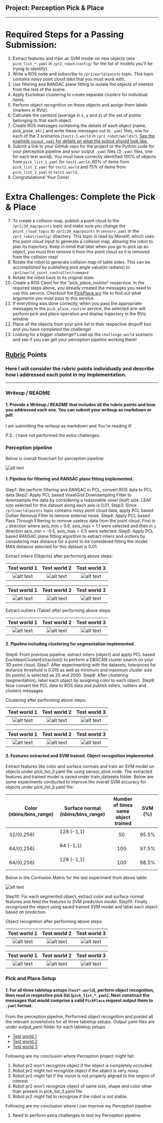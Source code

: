 ## Project: Perception Pick & Place

[//]: # (Image References)

[flowchart]: ./images/PerceptionPipeline.jpg

[test1_extractinliers_cv]: ./images/test1_extractinliers_cameraview.png
[test2_extractinliers_cv]: ./images/test2_extractinliers_cameraview.png
[test3_extractinliers_cv]: ./images/test3_extractinliers_cameraview.png
[test1_extractinliers]: ./images/test1_extractinliers.png
[test2_extractinliers]: ./images/test2_extractinliers.png
[test3_extractinliers]: ./images/test3_extractinliers.png
[test1_extractoutliers]: ./images/test1_extractoutliers.png
[test2_extractoutliers]: ./images/test2_extractoutliers.png
[test3_extractoutliers]: ./images/test3_extractoutliers.png

[test1_clustering_cv]: ./images/test1_clustering_cameraview.png
[test2_clustering_cv]: ./images/test2_clustering_cameraview.png
[test3_clustering_cv]: ./images/test3_clustering_cameraview.png
[test1_clustering]: ./images/test1_clustering.png
[test2_clustering]: ./images/test2_clustering.png
[test3_clustering]: ./images/test3_clustering.png

[confusion_matrix]: ./images/confusion_matrix.png
[test1_objectrecog_cv]: ./images/test1_objectrecognition_cameraview.png
[test2_objectrecog_cv]: ./images/test2_objectrecognition_cameraview.png
[test3_objectrecog_cv]: ./images/test3_objectrecognition_cameraview.png
[test1_objectrecognition]: ./images/test1_objectrecognition.png
[test2_objectrecognition]: ./images/test2_objectrecognition.png
[test3_objectrecognition]: ./images/test3_objectrecognition.png



---

# Required Steps for a Passing Submission:
1. Extract features and train an SVM model on new objects (see `pick_list_*.yaml` in `/pr2_robot/config/` for the list of models you'll be trying to identify). 
2. Write a ROS node and subscribe to `/pr2/world/points` topic. This topic contains noisy point cloud data that you must work with.
3. Use filtering and RANSAC plane fitting to isolate the objects of interest from the rest of the scene.
4. Apply Euclidean clustering to create separate clusters for individual items.
5. Perform object recognition on these objects and assign them labels (markers in RViz).
6. Calculate the centroid (average in x, y and z) of the set of points belonging to that each object.
7. Create ROS messages containing the details of each object (name, pick_pose, etc.) and write these messages out to `.yaml` files, one for each of the 3 scenarios (`test1-3.world` in `/pr2_robot/worlds/`).  [See the example `output.yaml` for details on what the output should look like.](https://github.com/udacity/RoboND-Perception-Project/blob/master/pr2_robot/config/output.yaml)  
8. Submit a link to your GitHub repo for the project or the Python code for your perception pipeline and your output `.yaml` files (3 `.yaml` files, one for each test world).  You must have correctly identified 100% of objects from `pick_list_1.yaml` for `test1.world`, 80% of items from `pick_list_2.yaml` for `test2.world` and 75% of items from `pick_list_3.yaml` in `test3.world`.
9. Congratulations!  Your Done!

# Extra Challenges: Complete the Pick & Place
7. To create a collision map, publish a point cloud to the `/pr2/3d_map/points` topic and make sure you change the `point_cloud_topic` to `/pr2/3d_map/points` in `sensors.yaml` in the `/pr2_robot/config/` directory. This topic is read by Moveit!, which uses this point cloud input to generate a collision map, allowing the robot to plan its trajectory.  Keep in mind that later when you go to pick up an object, you must first remove it from this point cloud so it is removed from the collision map!
8. Rotate the robot to generate collision map of table sides. This can be accomplished by publishing joint angle value(in radians) to `/pr2/world_joint_controller/command`
9. Rotate the robot back to its original state.
10. Create a ROS Client for the “pick_place_routine” rosservice.  In the required steps above, you already created the messages you need to use this service. Checkout the [PickPlace.srv](https://github.com/udacity/RoboND-Perception-Project/tree/master/pr2_robot/srv) file to find out what arguments you must pass to this service.
11. If everything was done correctly, when you pass the appropriate messages to the `pick_place_routine` service, the selected arm will perform pick and place operation and display trajectory in the RViz window
12. Place all the objects from your pick list in their respective dropoff box and you have completed the challenge!
13. Looking for a bigger challenge?  Load up the `challenge.world` scenario and see if you can get your perception pipeline working there!

## [Rubric](https://review.udacity.com/#!/rubrics/1067/view) Points
### Here I will consider the rubric points individually and describe how I addressed each point in my implementation.  

---
### Writeup / README

#### 1. Provide a Writeup / README that includes all the rubric points and how you addressed each one.  You can submit your writeup as markdown or pdf.  

I am submitting the writeup as markdown and You're reading it! 

P.S.: I have not performed the extra challenges.

### Perception pipeline

Below is overall flowchart for perception pipeline:

![alt text][flowchart]

#### 1. Pipeline for filtering and RANSAC plane fitting implemented.

Step1: We perform filtering and RANSAC in PCL, convert ROS data to PCL data
Step2: Apply PCL based VoxelGrid Downsampling Filter to downsample the data by considering a reasonable voxel (leaf) size. LEAF size selected for this dataset along each axis is 0.01.
Step3: Since `/pr2/world/points` topic contains noisy point cloud data, apply PCL based Outlier Removal Filter to remove external noise.
Step4: Apply PCL based Pass Through Filtering to remove useless data from the point cloud. First in `z` direction where axis_min = 0.6, axis_max = 1.1 were selected and then in `y` direction axis_min = -0.5, axis_max = 0.5 were selected.
Step5: Apply PCL based RANSAC plane fitting algorithm to extract inliers and outliers by considering max distance for a point to be considered fitting the model. MAX distance selected for this dataset is 0.01. 

Extract inliers (Objects) after performing above steps:

| Test world 1                         | Test world 2                         | Test world 3                         |
| :----------------------------------: | :-----------------------------------:| :-----------------------------------:|
| ![alt text][test1_extractinliers_cv] | ![alt text][test2_extractinliers_cv] | ![alt text][test2_extractinliers_cv] |

| Test world 1                      | Test world 2                      | Test world 3                      |
| :-------------------------------: | :--------------------------------:| :--------------------------------:|
| ![alt text][test1_extractinliers] | ![alt text][test2_extractinliers] | ![alt text][test3_extractinliers] |

Extract outliers (Table) after performing above steps:

| Test world 1                       | Test world 2                       | Test world 3                       |
| :--------------------------------: | :---------------------------------:| :---------------------------------:|
| ![alt text][test1_extractoutliers] | ![alt text][test2_extractoutliers] | ![alt text][test3_extractoutliers] |


#### 2. Pipeline including clustering for segmentation implemented.  

Step6: From previous pipeline, extract inliers (object) and apply PCL based EuclideanClusterExtraction() to perform a DBSCAN cluster search on your 3D point cloud.
Step7: After experimenting with the datasets, tolerances for distance threshold is 0.015 as well as minimum and maximum cluster size (in points) is selected as 20 and 2000.
Step8: After clustering (segmentation), label each object by assigning color to each object.
Step9: Now convert the PCL data to ROS data and publish inliers, outliers and clusters messages.

Clustering after performing above steps:

| Test world 1                     | Test world 2                     | Test world 3                     |
| :------------------------------: | :-------------------------------:| :-------------------------------:|
| ![alt text][test1_clustering_cv] | ![alt text][test2_clustering_cv] | ![alt text][test3_clustering_cv] |

| Test world 1                  | Test world 2                  | Test world 3                  |
| :---------------------------: | :----------------------------:| :----------------------------:|
| ![alt text][test1_clustering] | ![alt text][test2_clustering] | ![alt text][test3_clustering] |

#### 3. Features extracted and SVM trained.  Object recognition implemented.

Extract features like color and surface normals and train an SVM model on objects under pick_list_3.yaml file using sensor_stick node. The extracted features and trained model is saved under train_datasets folder. Below are some experiments conducted to improve the overall SVM accuracy for objects under pick_list_3.yaml file:

| Color (nbins/bins_range) | Surface normal (nbins/bins_range) | Number of times same object trained | SVM (%)  |
| :----------------------: | :--------------------------------:| :----------------------------------:| :------: |
| 32/(0,256)               | 128 (-1,1)                        | 50                                  | 95.5%    |
| 64/(0,256)               | 64 (-1,1)                         | 100                                 | 97.5%    |
| 64/(0,256)               | 128 (-1,1)                        | 100                                 | 98.5%    |

Below is the Confusion Matrix for the last experiment from above table:

![alt text][confusion_matrix]

Step10: For each segmented object, extract color and surface normal features and feed the features to SVM prediction model.
Step10: Finally recognized the object using saved trained SVM model and label each object based on prediction.

Object recognition after performing above steps:

| Test world 1                      | Test world 2                      | Test world 3                      |
| :-------------------------------: | :--------------------------------:| :--------------------------------:|
| ![alt text][test1_objectrecog_cv] | ![alt text][test2_objectrecog_cv] | ![alt text][test3_objectrecog_cv] |

| Test world 1                         | Test world 2                         | Test world 3                         |
| :----------------------------------: | :-----------------------------------:| :-----------------------------------:|
| ![alt text][test1_objectrecognition] | ![alt text][test2_objectrecognition] | ![alt text][test3_objectrecognition] |

### Pick and Place Setup

#### 1. For all three tabletop setups (`test*.world`), perform object recognition, then read in respective pick list (`pick_list_*.yaml`). Next construct the messages that would comprise a valid `PickPlace` request output them to `.yaml` format.

From the perception pipeline, Performed object recognition and posted all the relevant screenshots for all three tabletop setups. Output yaml files are under output_yaml folder for each tabletop setups.

- [Test world 1](https://github.com/prasanjit6485/RoboND-PerceptionProject/blob/master/output_yaml/output_1.yaml)
- [Test world 2](https://github.com/prasanjit6485/RoboND-PerceptionProject/blob/master/output_yaml/output_2.yaml)
- [Test world 3](https://github.com/prasanjit6485/RoboND-PerceptionProject/blob/master/output_yaml/output_3.yaml)

Following are my conclusion where Perception project might fail:
1) Robot pr2 won't recognize object if the object is completely occluded.
2) Robot pr2 might not recognize object if the object is very noisy.
3) Robot pr2 might fail if the vision is not properly aligned to the reigion of interest.
4) Robot pr2 won't recognize object of same size, shape and color other than present in pick_list_3.yaml file. 
5) Robot pr2 might fail to recognize if the robot is not stable.

Following are my conclusion where I can improve my Perception pipeline:
1) Need to perform extra challenges to test my Perception pipeline.





